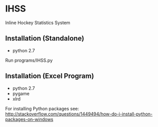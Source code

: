 IHSS
====

Inline Hockey Statistics System

Installation (Standalone)
----

- python 2.7

Run programs/IHSS.py

Installation (Excel Program)
----

- python 2.7
- pygame
- xlrd

For installing Python packages see: http://stackoverflow.com/questions/1449494/how-do-i-install-python-packages-on-windows
